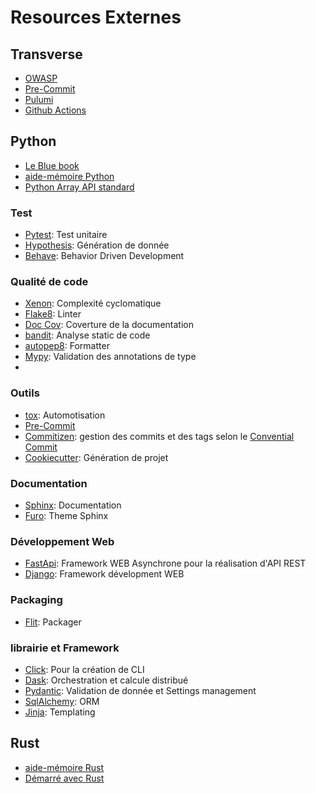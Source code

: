 # Resources Externes

## Transverse

- [OWASP](https://owasp.org/)
- [Pre-Commit](https://pre-commit.com/)
- [Pulumi](https://www.pulumi.com/docs/)
- [Github Actions](https://docs.github.com/fr/actions)


## Python

- [Le Blue book](https://lyz-code.github.io/blue-book/)
- [aide-mémoire Python](https://www.pythoncheatsheet.org/)
- [Python Array API standard](https://data-apis.org/array-api/2022.12/)

### Test

- [Pytest](https://docs.pytest.org/en/7.2.x/): Test unitaire
- [Hypothesis](https://hypothesis.readthedocs.io/en/latest/): Génération de donnée
- [Behave](https://behave.readthedocs.io/en/stable/): Behavior Driven Development

### Qualité de code

- [Xenon](https://readthedocs.org/projects/xenon/): Complexité cyclomatique
- [Flake8](https://flake8.pycqa.org/en/latest/): Linter
- [Doc Cov](https://pypi.org/project/doc-cov/): Coverture de la documentation
- [bandit](https://bandit.readthedocs.io/en/latest/): Analyse static de code
- [autopep8](https://pypi.org/project/autopep8/): Formatter
- [Mypy](https://mypy.readthedocs.io/en/stable/): Validation des annotations de type
-
### Outils
- [tox](https://tox.wiki/en/latest/): Automotisation
- [Pre-Commit](https://pre-commit.com/)
- [Commitizen](https://commitizen-tools.github.io/commitizen/): gestion des commits et des tags selon le [Convential Commit](https://www.conventionalcommits.org/en/v1.0.0/)
- [Cookiecutter](https://cookiecutter.readthedocs.io/en/stable/): Génération de projet

### Documentation
- [Sphinx](https://www.sphinx-doc.org/en/master/): Documentation
- [Furo](https://pradyunsg.me/furo/): Theme Sphinx


### Développement Web

- [FastApi](https://fastapi.tiangolo.com/): Framework WEB Asynchrone pour la réalisation d'API REST
- [Django](https://www.djangoproject.com/): Framework dévelopment WEB

### Packaging
- [Flit](https://flit.pypa.io/en/stable/): Packager

### librairie et Framework
- [Click](https://click.palletsprojects.com/en/8.1.x/): Pour la création de CLI
- [Dask](https://www.dask.org/): Orchestration et calcule distribué
- [Pydantic](https://docs.pydantic.dev/): Validation de donnée et Settings management
- [SqlAlchemy](https://www.sqlalchemy.org/): ORM
- [Jinja](https://jinja.palletsprojects.com/en/3.1.x/): Templating


## Rust

- [aide-mémoire Rust](https://cheats.rs/)
- [Démarré avec Rust](https://www.rust-lang.org/learn/get-started)

